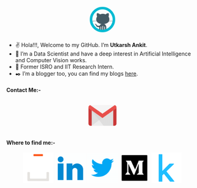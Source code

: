 <p align="center">
  <a href="https://github.com/utk-ink"><img src="./github.gif" height="80px" width="80px" alt="GitHub"></a>
</p>

- :v: Hola!!!, Welcome to my GitHub. I’m **Utkarsh Ankit**.
- :robot: I’m a Data Scientist and have a deep interest in Artificial Intelligence and Computer Vision works.
- :rocket: Former ISRO and IIT Research Intern.
- :black_nib: I’m a blogger too, you can find my blogs [here](https://medium.com/@utkarsh.ankit09).

<h4> Contact Me:- </h4>
<p align="center">
  <a href="mailto:utkarsh.ankit09@gmail.com"><img src="./gmail.gif" height="80px" width="80px" alt="Gmail" ></a>
</p> 

<h4> Where to find me:- </h4> 
<p align="center">
  <a href="https://stackoverflow.com/users/9935075/utkarsh-ankit"><img src="./stackoverflow.gif" height="80px" width="80px" alt="Stack Overflow"></a>
  <a href="https://www.linkedin.com/in/utkarsh-ankit-802171181/"><img src="./linkedin.gif" height="80px" width="80px" alt="LinkedIn"></a>
  <a href="https://twitter.com/UttsPutts"><img src="./twitter.gif" height="80px" width="80px" alt="Twitter"></a>
  <a href="https://medium.com/@utkarsh.ankit09"><img src="./medium.gif" height="80px" width="80px" alt="Medium"></a>
  <a href="https://www.kaggle.com/utkarshankit"><img src="./kaggle.png" height="80px" width="80px" alt="Kaggle"></a>
</p>

 <!---
utk-ink/utk-ink is a ✨ special ✨ repository because its `README.md` (this file) appears on your GitHub profile.
You can click the Preview link to take a look at your changes.
--->
